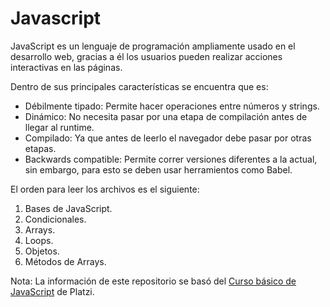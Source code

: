 # Javascript

JavaScript es un lenguaje de programación ampliamente usado en el desarrollo web, gracias a él los usuarios pueden realizar acciones interactivas en las páginas.

Dentro de sus principales características se encuentra que es:

- Débilmente tipado: Permite hacer operaciones entre números y strings.
- Dinámico: No necesita pasar por una etapa de compilación antes de llegar al runtime.
- Compilado: Ya que antes de leerlo el navegador debe pasar por otras etapas.
- Backwards compatible: Permite correr versiones diferentes a la actual, sin embargo, para esto se deben usar herramientos como Babel.

El orden para leer los archivos es el siguiente:

1. Bases de JavaScript.
2. Condicionales.
3. Arrays.
4. Loops.
5. Objetos.
6. Métodos de Arrays.

Nota: La información de este repositorio se basó del [Curso básico de JavaScript](https://platzi.com/cursos/basico-javascript/) de Platzi.


